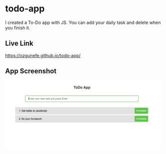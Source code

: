 # todo-app

I created a To-Do app with JS. You can add your daily task and delete when you finish it.

## Live Link
https://ozgunefe.github.io/todo-app/

## App Screenshot
![Before Generating the Password screenshot](./Screenshot/Screenshot.png)